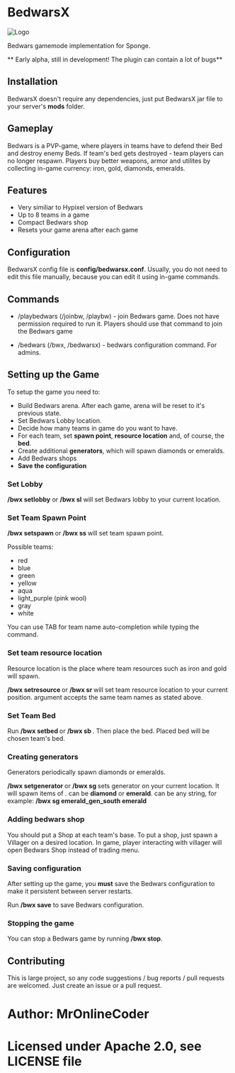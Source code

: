 # BedwarsX

![Logo](https://www.dein-plugin.de/img/mimg132.png)

Bedwars gamemode implementation for Sponge.

** Early alpha, still in development! The plugin can contain a lot of bugs**


## Installation
BedwarsX doesn't require any dependencies, just put BedwarsX jar file to your server's **mods** folder.

## Gameplay
Bedwars is a PVP-game, where players in teams have to defend their Bed and destroy enemy Beds. If team's bed gets destroyed - team players can no longer respawn. Players buy better weapons, armor and utilites by collecting in-game currency: iron, gold, diamonds, emeralds.

## Features
* Very similiar to Hypixel version of Bedwars
* Up to 8 teams in a game
* Compact Bedwars shop
* Resets your game arena after each game

## Configuration

BedwarsX config file is **config/bedwarsx.conf**. Usually, you do not need to edit this file manually, because you can edit it using in-game commands.

## Commands

* /playbedwars (/joinbw, /playbw) - join Bedwars game. Does not have permission required to run it. Players should use that command to join the Bedwars game

* /bedwars (/bwx, /bedwarsx) - bedwars configuration command. For admins.

## Setting up the Game

To setup the game you need to:

* Build Bedwars arena. After each game, arena will be reset to it's previous state.
* Set Bedwars Lobby location.
* Decide how many teams in game do you want to have.
* For each team, set **spawn point**, **resource location** and, of course, the **bed**.
* Create additional **generators**, which will spawn diamonds or emeralds.
* Add Bedwars shops
* **Save the configuration**

### Set Lobby

**/bwx setlobby** or **/bwx sl** will set Bedwars lobby to your current location.

### Set Team Spawn Point

**/bwx setspawn <team>** or **/bwx ss <team>** will set team spawn point.

Possible teams:

* red
* blue
* green
* yellow
* aqua
* light_purple (pink wool)
* gray
* white

You can use TAB for team name auto-completion while typing the command.

### Set team resource location
Resource location is the place where team resources such as iron and gold will spawn.

**/bwx setresource <team>** or **/bwx sr <team>** will set team resource location to your current position. <team> argument accepts the same team names as stated above.

### Set Team Bed

Run **/bwx setbed <team>** or **/bwx sb <team>**. Then place the bed. Placed bed will be chosen team's bed.

### Creating generators
Generators periodically spawn diamonds or emeralds.

**/bwx setgenerator <name> <type>** or **/bwx sg <name> <type>** sets generator <name> on your current location. It will spawn items of <type>. <type> can be **diamond** or **emerald**. <name> can be any string, for example: **/bwx sg emerald_gen_south emerald**

### Adding bedwars shop

You should put a Shop at each team's base. To put a shop, just spawn a Villager on a desired location. In game, player interacting with villager will open Bedwars Shop instead of trading menu.

### Saving configuration
After setting up the game, you **must** save the Bedwars configuration to make it persistent between server restarts.

Run **/bwx save** to save Bedwars configuration.

### Stopping the game

You can stop a Bedwars game by running **/bwx stop**.

## Contributing

This is large project, so any code suggestions / bug reports / pull requests are welcomed. Just create an issue or a pull request.

# Author: MrOnlineCoder
# Licensed under Apache 2.0, see LICENSE file
